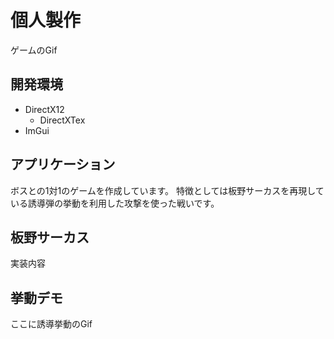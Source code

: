 # 個人製作

ゲームのGif

## 開発環境
- DirectX12
  - DirectXTex
- ImGui

## アプリケーション
ボスとの1対1のゲームを作成しています。
特徴としては板野サーカスを再現している誘導弾の挙動を利用した攻撃を使った戦いです。

## 板野サーカス


実装内容

## 挙動デモ

ここに誘導挙動のGif
